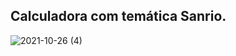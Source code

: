 ## Calculadora com temática Sanrio.

![2021-10-26 (4)](https://user-images.githubusercontent.com/85904398/140178923-6e8cd5fb-581f-40c9-8815-9964a2fa82c9.png)


